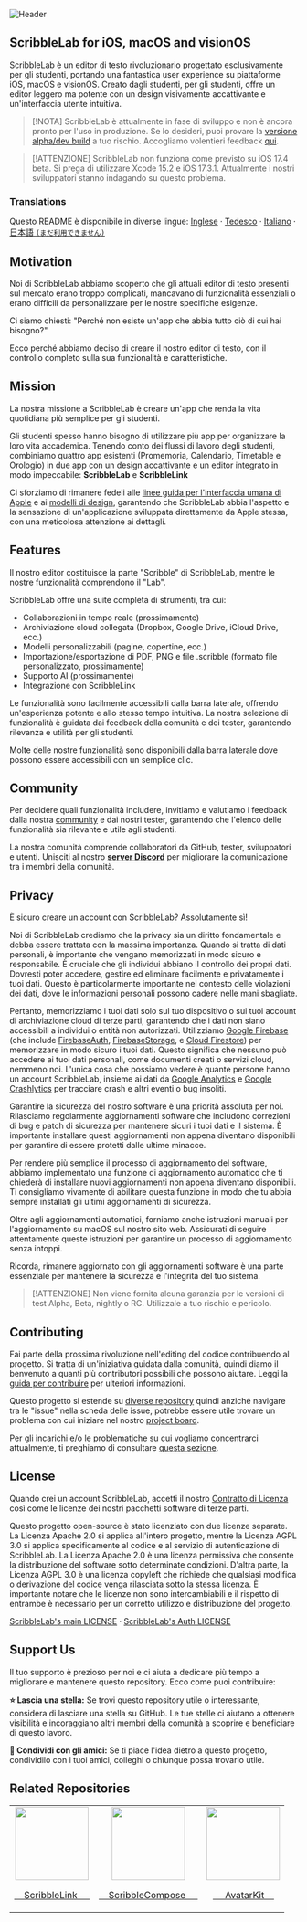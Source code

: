 ![Header](https://github.com/ScribbleLabApp/ScribbleLab/assets/129311622/eb1953ca-f14f-43ba-84d9-a50b7db93303)

## ScribbleLab for iOS, macOS and visionOS

ScribbleLab è un editor di testo rivoluzionario progettato esclusivamente per gli studenti, portando una fantastica user experience su piattaforme iOS, macOS e visionOS. Creato dagli studenti, per gli studenti, offre un editor leggero ma potente con un design visivamente accattivante e un'interfaccia utente intuitiva.

> [!NOTA]
> ScribbleLab è attualmente in fase di sviluppo e non è ancora pronto per l'uso in produzione. Se lo desideri, puoi provare la [versione alpha/dev build](https://github.com/ScribbleLabApp/ScribbleLab/releases/latest) a tuo rischio. Accogliamo volentieri feedback [qui](https://github.com/ScribbleLabApp/ScribbleLab/issues).

> [!ATTENZIONE]
> ScribbleLab non funziona come previsto su iOS 17.4 beta. Si prega di utilizzare Xcode 15.2 e iOS 17.3.1. Attualmente i nostri sviluppatori stanno indagando su questo problema.

### Translations
Questo README è disponibile in diverse lingue:
[Inglese](https://github.com/ScribbleLabApp/ScribbleLab/tree/main) · [Tedesco](https://github.com/ScribbleLabApp/docs/blob/main/translations/README~de.md) · [Italiano](https://github.com/ScribbleLabApp/docs/blob/main/translations/README~de.md) · [日本語 `(まだ利用できません)`]()

## Motivation
Noi di ScribbleLab abbiamo scoperto che gli attuali editor di testo presenti sul mercato erano troppo complicati, mancavano di funzionalità essenziali o erano difficili da personalizzare per le nostre specifiche esigenze.

Ci siamo chiesti: "Perché non esiste un'app che abbia tutto ciò di cui hai bisogno?"

Ecco perché abbiamo deciso di creare il nostro editor di testo, con il controllo completo sulla sua funzionalità e caratteristiche.

## Mission
La nostra missione a ScribbleLab è creare un'app che renda la vita quotidiana più semplice per gli studenti.

Gli studenti spesso hanno bisogno di utilizzare più app per organizzare la loro vita accademica. Tenendo conto dei flussi di lavoro degli studenti, combiniamo quattro app esistenti (Promemoria, Calendario, Timetable e Orologio) in due app con un design accattivante e un editor integrato in modo impeccabile: **ScribbleLab** e **ScribbleLink**

Ci sforziamo di rimanere fedeli alle [linee guida per l'interfaccia umana di Apple](https://developer.apple.com/design/human-interface-guidelines) e ai [modelli di design](https://developer.apple.com/design/human-interface-guidelines/patterns), garantendo che ScribbleLab abbia l'aspetto e la sensazione di un'applicazione sviluppata direttamente da Apple stessa, con una meticolosa attenzione ai dettagli.

## Features
Il nostro editor costituisce la parte "Scribble" di ScribbleLab, mentre le nostre funzionalità comprendono il "Lab".

ScribbleLab offre una suite completa di strumenti, tra cui:

- Collaborazioni in tempo reale (prossimamente)
- Archiviazione cloud collegata (Dropbox, Google Drive, iCloud Drive, ecc.)
- Modelli personalizzabili (pagine, copertine, ecc.)
- Importazione/esportazione di PDF, PNG e file .scribble (formato file personalizzato, prossimamente)
- Supporto AI (prossimamente)
- Integrazione con ScribbleLink

Le funzionalità sono facilmente accessibili dalla barra laterale, offrendo un'esperienza potente e allo stesso tempo intuitiva. La nostra selezione di funzionalità è guidata dai feedback della comunità e dei tester, garantendo rilevanza e utilità per gli studenti.

Molte delle nostre funzionalità sono disponibili dalla barra laterale dove possono essere accessibili con un semplice clic.

## Community
Per decidere quali funzionalità includere, invitiamo e valutiamo i feedback dalla nostra [community](https://discord.gg/7eyQFUws7A) e dai nostri tester, garantendo che l'elenco delle funzionalità sia rilevante e utile agli studenti.

La nostra comunità comprende collaboratori da GitHub, tester, sviluppatori e utenti. Unisciti al nostro [**server Discord**](https://discord.gg/7eyQFUws7A) per migliorare la comunicazione tra i membri della comunità.

## Privacy
È sicuro creare un account con ScribbleLab? Assolutamente sì!

Noi di ScribbleLab crediamo che la privacy sia un diritto fondamentale e debba essere trattata con la massima importanza. Quando si tratta di dati personali, è importante che vengano memorizzati in modo sicuro e responsabile. È cruciale che gli individui abbiano il controllo dei propri dati. Dovresti poter accedere, gestire ed eliminare facilmente e privatamente i tuoi dati. Questo è particolarmente importante nel contesto delle violazioni dei dati, dove le informazioni personali possono cadere nelle mani sbagliate.

Pertanto, memorizziamo i tuoi dati solo sul tuo dispositivo o sui tuoi account di archiviazione cloud di terze parti, garantendo che i dati non siano accessibili a individui o entità non autorizzati. Utilizziamo [Google Firebase](https://firebase.google.com/) (che include [FirebaseAuth](https://firebase.google.com/docs/auth?hl=en), [FirebaseStorage](https://firebase.google.com/docs/storage?hl=en), e [Cloud Firestore](https://firebase.google.com/docs/firestore?hl=en)) per memorizzare in modo sicuro i tuoi dati. Questo significa che nessuno può accedere ai tuoi dati personali, come documenti creati o servizi cloud, nemmeno noi. L'unica cosa che possiamo vedere è quante persone hanno un account ScribbleLab, insieme ai dati da [Google Analytics](https://developers.google.com/analytics?hl=en) e [Google Crashlytics](https://firebase.google.com/docs/crashlytics?hl=en) per tracciare crash e altri eventi o bug insoliti.

Garantire la sicurezza del nostro software è una priorità assoluta per noi. Rilasciamo regolarmente aggiornamenti software che includono correzioni di bug e patch di sicurezza per mantenere sicuri i tuoi dati e il sistema. È importante installare questi aggiornamenti non appena diventano disponibili per garantire di essere protetti dalle ultime minacce.

Per rendere più semplice il processo di aggiornamento del software, abbiamo implementato una funzione di aggiornamento automatico che ti chiederà di installare nuovi aggiornamenti non appena diventano disponibili. Ti consigliamo vivamente di abilitare questa funzione in modo che tu abbia sempre installati gli ultimi aggiornamenti di sicurezza.

Oltre agli aggiornamenti automatici, forniamo anche istruzioni manuali per l'aggiornamento su macOS sul nostro sito web. Assicurati di seguire attentamente queste istruzioni per garantire un processo di aggiornamento senza intoppi.

Ricorda, rimanere aggiornato con gli aggiornamenti software è una parte essenziale per mantenere la sicurezza e l'integrità del tuo sistema.

> [!ATTENZIONE]
> Non viene fornita alcuna garanzia per le versioni di test Alpha, Beta, nightly o RC. Utilizzale a tuo rischio e pericolo.

## Contributing
Fai parte della prossima rivoluzione nell'editing del codice contribuendo al progetto. Si tratta di un'iniziativa guidata dalla comunità, quindi diamo il benvenuto a quanti più contributori possibili che possono aiutare. Leggi la [guida per contribuire](https://github.com/ScribbleLabApp/ScribbleLab/blob/main/CONTRIBUTING.md) per ulteriori informazioni.

Questo progetto si estende su [diverse repository](https://github.com/ScribbleLabApp/ScribbleLab#related-repositories) quindi anziché navigare tra le "issue" nella scheda delle issue, potrebbe essere utile trovare un problema con cui iniziare nel nostro [project board](https://github.com/orgs/ScribbleLabApp/projects/1/views/1).

Per gli incarichi e/o le problematiche su cui vogliamo concentrarci attualmente, ti preghiamo di consultare [questa sezione]().

## License
Quando crei un account ScribbleLab, accetti il nostro [Contratto di Licenza](LICENSE_AGREEMENT.md) così come le licenze dei nostri pacchetti software di terze parti.

Questo progetto open-source è stato licenziato con due licenze separate. La Licenza Apache 2.0 si applica all'intero progetto, mentre la Licenza AGPL 3.0 si applica specificamente al codice e al servizio di autenticazione di ScribbleLab. La Licenza Apache 2.0 è una licenza permissiva che consente la distribuzione del software sotto determinate condizioni. D'altra parte, la Licenza AGPL 3.0 è una licenza copyleft che richiede che qualsiasi modifica o derivazione del codice venga rilasciata sotto la stessa licenza. È importante notare che le licenze non sono intercambiabili e il rispetto di entrambe è necessario per un corretto utilizzo e distribuzione del progetto.

[ScribbleLab's main LICENSE](LICENSE) · [ScribbleLab's Auth LICENSE](LICENSE-AUTH)

## Support Us
Il tuo supporto è prezioso per noi e ci aiuta a dedicare più tempo a migliorare e mantenere questo repository. Ecco come puoi contribuire:

**⭐️ Lascia una stella:** Se trovi questo repository utile o interessante, considera di lasciare una stella su GitHub. Le tue stelle ci aiutano a ottenere visibilità e incoraggiano altri membri della comunità a scoprire e beneficiare di questo lavoro.

**📲 Condividi con gli amici:** Se ti piace l'idea dietro a questo progetto, condividilo con i tuoi amici, colleghi o chiunque possa trovarlo utile.

## Related Repositories

<table>
  <tr>
    <td align="center">
      <a href="https://github.com/ScribbleLabApp/ScribbleLink">
        <img src="ScribbleLab/Ressources/Assets.xcassets/Logos/Documentation.imageset/ScribbleLab.png" height="128">
        <p>&nbsp;&nbsp;&nbsp;&nbsp;ScribbleLink&nbsp;&nbsp;&nbsp;&nbsp;&nbsp;</p>
      </a>
    </td>
  <!---->
  <td align="center">
      <a href="https://github.com/ScribbleLabApp/ScribbleCompose">
        <img src="ScribbleLab/Ressources/Assets.xcassets/Logos/Documentation.imageset/ScribbleLab.png" height="128">
        <p>&nbsp;&nbsp;&nbsp;&nbsp;ScribbleCompose&nbsp;&nbsp;&nbsp;&nbsp;&nbsp;</p>
      </a>
    </td>
  <!---->
  <td align="center">
      <a href="https://github.com/ScribbleLabApp/AvatarKit">
        <img src="https://github.com/ScribbleLabApp/ScribbleLab/assets/129311622/965258c0-6947-4742-ba4e-90523a808df1" width="128" height="128">
        <p>&nbsp;&nbsp;&nbsp;&nbsp;&nbsp;AvatarKit&nbsp;&nbsp;&nbsp;&nbsp;</p>
      </a>
    </td>
  </tr>
</table>

